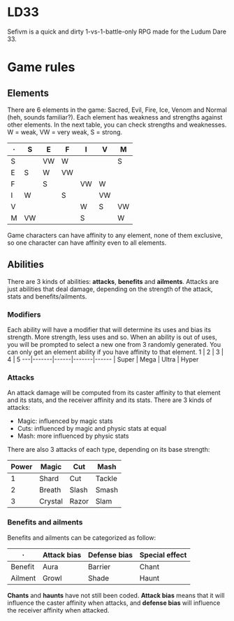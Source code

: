 # LD33

Sefivm is a quick and dirty 1-vs-1-battle-only RPG made for the Ludum Dare 33.

# Game rules

## Elements

There are 6 elements in the game: Sacred, Evil, Fire, Ice, Venom and Normal (heh, sounds familiar?). Each element has weakness and strengths against other elements. In the next table, you can check strengths and weaknesses. W = weak, VW = very weak, S = strong.

·  |  S|  E|  F|  I|  V|  M
---|---|---|---|---|---|---
 S |   |VW | W |   |   | S 
 E | S | W |VW |   |   |   
 F |   | S |   |VW | W |   
 I | W |   | S |   |VW |   
 V |   |   |   | W | S |VW 
 M |VW |   |   | S |   | W      

 Game characters can have affinity to any element, none of them exclusive, so one character can have affinity even to all elements.

## Abilities

There are 3 kinds of abilities: **attacks**, **benefits** and **ailments**. Attacks are just abilities that deal damage, depending on the strength of the attack, stats and benefits/ailments. 

### Modifiers

Each ability will have a modifier that will determine its uses and bias its strength. More strength, less uses and so. When an ability is out of uses, you will be prompted to select a new one from 3 randomly generated. You can only get an element ability if you have affinity to that element.
1  |     2 |    3 |     4 |     5
---|-------|------|-------|------
   | Super | Mega | Ultra | Hyper


### Attacks

An attack damage will be computed from its caster affinity to that element and its stats, and the receiver affinity and its stats. There are 3 kinds of attacks:

* Magic: influenced by magic stats
* Cuts: influenced by magic and physic stats at equal
* Mash: more influenced by physic stats

There are also 3 attacks of each type, depending on its base strength:

Power | Magic   | Cut   | Mash
------|---------|-------|------
1     | Shard   | Cut   | Tackle
2     | Breath  | Slash | Smash
3     | Crystal | Razor | Slam

### Benefits and ailments

Benefits and ailments can be categorized as follow:

·       | Attack bias | Defense bias | Special effect
--------|-------------|--------------|----------------
Benefit | Aura 		  | Barrier      | Chant
Ailment | Growl       | Shade        | Haunt

**Chants** and **haunts** have not still been coded. **Attack bias** means that it will influence the caster affinity when attacks, and **defense bias** will influence the receiver affinity when attacked.


